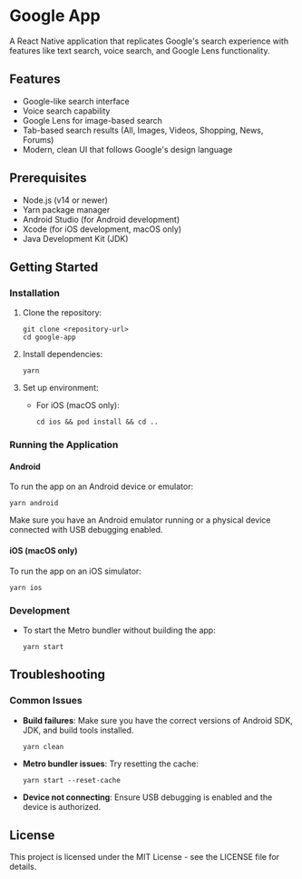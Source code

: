 # Google App

A React Native application that replicates Google's search experience with features like text search, voice search, and Google Lens functionality.

## Features

- Google-like search interface
- Voice search capability
- Google Lens for image-based search
- Tab-based search results (All, Images, Videos, Shopping, News, Forums)
- Modern, clean UI that follows Google's design language

## Prerequisites

- Node.js (v14 or newer)
- Yarn package manager
- Android Studio (for Android development)
- Xcode (for iOS development, macOS only)
- Java Development Kit (JDK)

## Getting Started

### Installation

1. Clone the repository:

   ```
   git clone <repository-url>
   cd google-app
   ```

2. Install dependencies:

   ```
   yarn
   ```

3. Set up environment:
   - For iOS (macOS only):
     ```
     cd ios && pod install && cd ..
     ```

### Running the Application

#### Android

To run the app on an Android device or emulator:

```
yarn android
```

Make sure you have an Android emulator running or a physical device connected with USB debugging enabled.

#### iOS (macOS only)

To run the app on an iOS simulator:

```
yarn ios
```

### Development

- To start the Metro bundler without building the app:
  ```
  yarn start
  ```

## Troubleshooting

### Common Issues

- **Build failures**: Make sure you have the correct versions of Android SDK, JDK, and build tools installed.

  ```
  yarn clean
  ```

- **Metro bundler issues**: Try resetting the cache:

  ```
  yarn start --reset-cache
  ```

- **Device not connecting**: Ensure USB debugging is enabled and the device is authorized.

## License

This project is licensed under the MIT License - see the LICENSE file for details.

